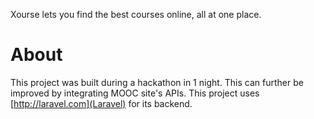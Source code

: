 Xourse lets you find the best courses online, all at one place.

About
=====
This project was built during a hackathon in 1 night. This can further be improved by integrating MOOC site's APIs. 
This project uses [http://laravel.com](Laravel) for its backend.